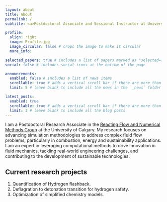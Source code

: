 ```yaml
---
layout: about
title: About
permalink: /
subtitle: <a>Postdoctoral Associate and Sessional Instructor at University of Calgary</a>

profile:
  align: right
  image: Profile.jpg
  image_circular: false # crops the image to make it circular
  more_info: 

selected_papers: true # includes a list of papers marked as "selected={true}"
social: false # includes social icons at the bottom of the page

announcements:
  enabled: false # includes a list of news items
  scrollable: true # adds a vertical scroll bar if there are more than 3 news items
  limit: 5 # leave blank to include all the news in the `_news` folder

latest_posts:
  enabled: true
  scrollable: true # adds a vertical scroll bar if there are more than 3 new posts items
  limit: 3 # leave blank to include all the blog posts
---
```


<!-- Write your biography here. Tell the world about yourself. Link to your favorite [subreddit](http://reddit.com). You can put a picture in, too. The code is already in, just name your picture `prof_pic.jpg` and put it in the `img/` folder.

Put your address / P.O. box / other info right below your picture. You can also disable any of these elements by editing `profile` property of the YAML header of your `_pages/about.md`. Edit `_bibliography/papers.bib` and Jekyll will render your [publications page](/al-folio/publications/) automatically.

Link to your social media connections, too. This theme is set up to use [Font Awesome icons](https://fontawesome.com/) and [Academicons](https://jpswalsh.github.io/academicons/), like the ones below. Add your Facebook, Twitter, LinkedIn, Google Scholar, or just disable all of them. -->

I am a Postdoctoral Research Associate in the [Reacting Flow and Numerical Methods Group](https://rockettroopers.wixsite.com/stormtrooper) at the University of Calgary. My research focuses on advancing simulation methodologies to address complex fluid flow problems, particularly in combustion, energy and sustainability applications. I am an expert in leveraging computational methods to drive innovation in fluid mechanics, tackling real-world engineering challenges, and contributing to the development of sustainable technologies.

## Current research projects 
1. Quantification of Hydrogen flashback.
2. Deflagration to detonation transition for hydrogen safety.
3. Optimization of simplified chemistry models.
